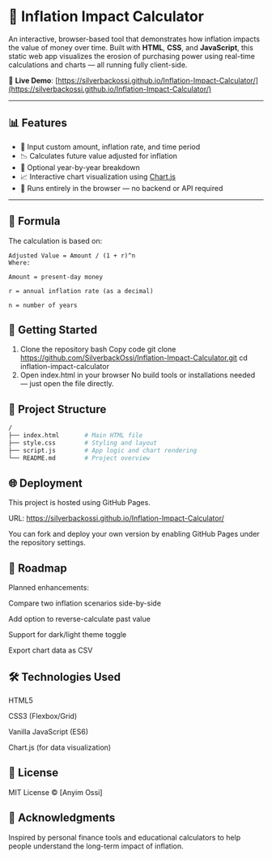# 💸 Inflation Impact Calculator

An interactive, browser-based tool that demonstrates how inflation impacts the value of money over time. Built with **HTML**, **CSS**, and **JavaScript**, this static web app visualizes the erosion of purchasing power using real-time calculations and charts — all running fully client-side.

🔗 **Live Demo**: [https://silverbackossi.github.io/Inflation-Impact-Calculator/](https://silverbackossi.github.io/Inflation-Impact-Calculator/)

---

## 📊 Features

- 🔢 Input custom amount, inflation rate, and time period
- 📉 Calculates future value adjusted for inflation
- 📆 Optional year-by-year breakdown
- 📈 Interactive chart visualization using [Chart.js](https://www.chartjs.org/)
- 💾 Runs entirely in the browser — no backend or API required

---

## 🧮 Formula

The calculation is based on:

```text
Adjusted Value = Amount / (1 + r)^n
Where:

Amount = present-day money

r = annual inflation rate (as a decimal)

n = number of years
```

## 🚀 Getting Started
1. Clone the repository
bash
Copy code
git clone https://github.com/SilverbackOssi/Inflation-Impact-Calculator.git
cd inflation-impact-calculator
2. Open index.html in your browser
No build tools or installations needed — just open the file directly.

## 📁 Project Structure
```bash
/
├── index.html       # Main HTML file
├── style.css        # Styling and layout
├── script.js        # App logic and chart rendering
└── README.md        # Project overview
```
## 🌐 Deployment
This project is hosted using GitHub Pages.

URL: https://silverbackossi.github.io/Inflation-Impact-Calculator/

You can fork and deploy your own version by enabling GitHub Pages under the repository settings.

## 📌 Roadmap
Planned enhancements:

 Compare two inflation scenarios side-by-side

 Add option to reverse-calculate past value

 Support for dark/light theme toggle

 Export chart data as CSV

## 🛠 Technologies Used
HTML5

CSS3 (Flexbox/Grid)

Vanilla JavaScript (ES6)

Chart.js (for data visualization)

## 📄 License
MIT License © [Anyim Ossi]

## 🙌 Acknowledgments
Inspired by personal finance tools and educational calculators to help people understand the long-term impact of inflation.
